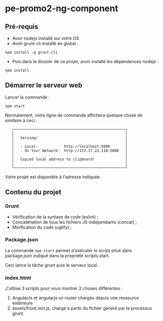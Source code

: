 # pe-promo2-ng-component

## Pré-requis
- Avoir nodejs installé sur votre OS
- Avoir grunt-cli installé en global :
```shell
npm install -g grunt-cli
```
- Puis dans le dossier de ce projet, avoir installé les dépendances nodejs :
```shell
npm install
```

## Démarrer le serveur web
Lancer la commande :
```shell
npm start
```

Normalement, votre ligne de commande affichera quelque chose de similaire à ceci :

```shell
   ┌───────────────────────────────────────────────────┐
   │                                                   │
   │   Serving!                                        │
   │                                                   │
   │   - Local:            http://localhost:5000       │
   │   - On Your Network:  http://172.17.22.118:5000   │
   │                                                   │
   │   Copied local address to clipboard!              │
   │                                                   │
   └───────────────────────────────────────────────────┘
```

Votre projet est disponible à l'adresse indiquée.

## Contenu du projet

### Grunt

- Vérification de la syntaxe de code (eslint) ;
- Concaténation de tous les fichiers JS indépendants (concat) ;
- Minification du code (uglify) ;

### Package.json

La commande ```npm start``` permet d'exécuter le script situé dans package.json indiqué dans la propriété scripts.start.

Ceci lance la tâche grunt puis le serveur local.

### index.html

J'utilise 3 scripts pour vous montrer 2 choses différentes :
1. AngularJs et angularjs-ui-router chargés depuis une ressource extérieure
2. assets/front.min.js, chargé à partir du fichier généré par le processus grunt.
